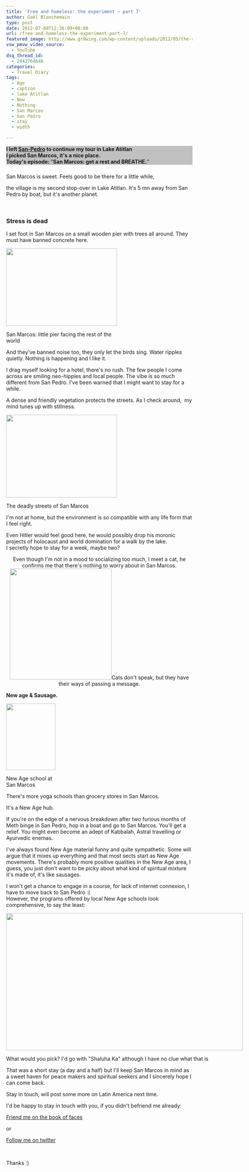 ```yaml
---
title: 'Free and homeless: the experiment – part 7'
author: Gaël Blanchemain
type: post
date: 2012-07-08T12:36:09+00:00
url: /free-and-homeless-the-experiment-part-7/
featured_image: http://www.gr0wing.com/wp-content/uploads/2012/05/the-road-lola.jpg
vsw_pmvw_video_source:
  - YouTube
dsq_thread_id:
  - 2442764646
categories:
  - Travel Diary
tags:
  - Age
  - caption
  - lake Atitlan
  - New
  - Nothing
  - San Marcos
  - San Pedro
  - stay
  - width

---
```

<p style="background-color: silver;">
  <strong>I left <a title="Free and homeless: the experiment – part 6" href="http://www.gr0wing.com/free-and-homeless-the-experiment-part-6/" target="_blank">San-Pedro</a> to continue my tour in Lake Atitlan</strong><br /> <strong>I picked San Marcos, i</strong><strong>t's a nice place.<br /> Today's episode: </strong>"<strong>San Marcos: get a rest and BREATHE.</strong>"
</p>

### 

San Marcos is sweet. Feels good to be there for a little while,

<!--more-->the village is my second stop-over in Lake Atitlan. It's 5 mn away from San Pedro by boat, but it's another planet.

&nbsp;

### Stress is dead

I set foot in San Marcos on a small wooden pier with trees all around. They must have banned concrete here.

<div id="attachment_3263" style="width: 310px" class="wp-caption alignleft">
  <img aria-describedby="caption-attachment-3263" class="size-medium wp-image-3263" title="Port-San-Marcos" src="http://www.gr0wing.com/wp-content/uploads/2012/07/Port-San-Marcos-300x210.jpg" alt="" width="300" height="210" srcset="https://www.gr0wing.com/wp-content/uploads/2012/07/Port-San-Marcos-300x210.jpg 300w, https://www.gr0wing.com/wp-content/uploads/2012/07/Port-San-Marcos-588x412.jpg 588w, https://www.gr0wing.com/wp-content/uploads/2012/07/Port-San-Marcos.jpg 600w" sizes="(max-width: 300px) 100vw, 300px" />
  
  <p id="caption-attachment-3263" class="wp-caption-text">
    San Marcos: little pier facing the rest of the world
  </p>
</div>

And they've banned noise too, they only let the birds sing. Water ripples quietly. Nothing is happening and I like it.

I drag myself looking for a hotel, there's no rush. The few people I come across are smiling neo-hippies and local people. The vibe is so much different from San Pedro. I've been warned that I might want to stay for a while.

A dense and friendly vegetation protects the streets. As I check around,  my mind tunes up with stillness.

<div id="attachment_3273" style="width: 310px" class="wp-caption alignleft">
  <img aria-describedby="caption-attachment-3273" class="size-medium wp-image-3273" title="Street-San-Marcos" src="http://www.gr0wing.com/wp-content/uploads/2012/07/Street-San-Marcos-300x224.jpg" alt="" width="300" height="224" srcset="https://www.gr0wing.com/wp-content/uploads/2012/07/Street-San-Marcos-300x224.jpg 300w, https://www.gr0wing.com/wp-content/uploads/2012/07/Street-San-Marcos-588x439.jpg 588w, https://www.gr0wing.com/wp-content/uploads/2012/07/Street-San-Marcos.jpg 640w" sizes="(max-width: 300px) 100vw, 300px" />
  
  <p id="caption-attachment-3273" class="wp-caption-text">
    The deadly streets of San Marcos
  </p>
</div>

I'm not at home, but the environment is so compatible with any life form that I feel right.

Even Hitler would feel good here, he would possibly drop his moronic projects of holocaust and world domination for a walk by the lake.  
I secretly hope to stay for a week, maybe two?

<p style="text-align: center;">
  Even though I'm not in a mood to socializing too much, I meet a cat, he confirms me that there's nothing to worry about in San Marcos.<img class="size-medium wp-image-3269 aligncenter" title="The-Cat" src="http://www.gr0wing.com/wp-content/uploads/2012/07/The-Cat-275x300.jpg" alt="" width="275" height="300" srcset="https://www.gr0wing.com/wp-content/uploads/2012/07/The-Cat-275x300.jpg 275w, https://www.gr0wing.com/wp-content/uploads/2012/07/The-Cat.jpg 478w" sizes="(max-width: 275px) 100vw, 275px" />Cats don't speak, but they have their ways of passing a message.
</p>

**New age & Sausage.**

<div id="attachment_3283" style="width: 143px" class="wp-caption alignleft">
  <img aria-describedby="caption-attachment-3283" class=" wp-image-3283 " title="New-Age-Diagram" src="http://www.gr0wing.com/wp-content/uploads/2012/07/New-Age-Diagram-222x300.jpg" alt="" width="133" height="180" srcset="https://www.gr0wing.com/wp-content/uploads/2012/07/New-Age-Diagram-222x300.jpg 222w, https://www.gr0wing.com/wp-content/uploads/2012/07/New-Age-Diagram.jpg 330w" sizes="(max-width: 133px) 100vw, 133px" />
  
  <p id="caption-attachment-3283" class="wp-caption-text">
    New Age school at San Marcos
  </p>
</div>

There's more yoga schools than grocery stores in San Marcos.

It's a New Age hub.

If you're on the edge of a nervous breakdown after two furious months of Meth binge in San Pedro, hop in a boat and go to San Marcos. You'll get a relief. You might even become an adept of Kabbalah, Astral travelling or Ayurvedic enemas.

I've always found New Age material funny and quite sympathetic. Some will argue that it mixes up everything and that most sects start as New Age movements. There's probably more positive qualities in the New Age area, I guess, you just don't want to be picky about what kind of spiritual mixture it's made of, it's like sausages.

I won't get a chance to engage in a course, for lack of internet connexion, I have to move back to San Pedro :(  
However, the programs offered by local New Age schools look comprehensive, to say the least:

<div id="attachment_3285" style="width: 650px" class="wp-caption aligncenter">
  <img aria-describedby="caption-attachment-3285" class="size-full wp-image-3285" title="Program-New-Age" src="http://www.gr0wing.com/wp-content/uploads/2012/07/Program-New-Age.jpg" alt="" width="640" height="371" srcset="https://www.gr0wing.com/wp-content/uploads/2012/07/Program-New-Age.jpg 640w, https://www.gr0wing.com/wp-content/uploads/2012/07/Program-New-Age-300x173.jpg 300w, https://www.gr0wing.com/wp-content/uploads/2012/07/Program-New-Age-588x340.jpg 588w" sizes="(max-width: 640px) 100vw, 640px" />
  
  <p id="caption-attachment-3285" class="wp-caption-text">
    What would you pick? I'd go with "Shaluha Ka" although I have no clue what that is
  </p>
</div>

That was a short stay (a day and a half) but I'll keep San Marcos in mind as a sweet haven for peace makers and spiritual seekers and I sincerely hope I can come back.

Stay in touch, will post some more on Latin America next time.

I'd be happy to stay in touch with you, if you didn't befriend me already:

[Friend me on the book of faces][1]

or

[Follow me on twitter][2]

&nbsp;

Thanks :)

 [1]: https://www.facebook.com/gael.blanchemain
 [2]: https://twitter.com/#!/gaelblanchemain
